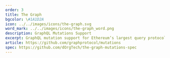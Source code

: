 ```yaml
---
order: 3
title: The Graph
bgcolor: \#1A1D2A
icon: ../../images/icons/the-graph.svg
word_mark: ../../images/icons/the-graph_word.png
description: GraphQL Mutations Support
excerpt: GraphQL mutation support for Ethereum’s largest query protocol.
article: https://github.com/graphprotocol/mutations
spec: https://github.com/dOrgTech/the-graph-mutations-spec
---
```

